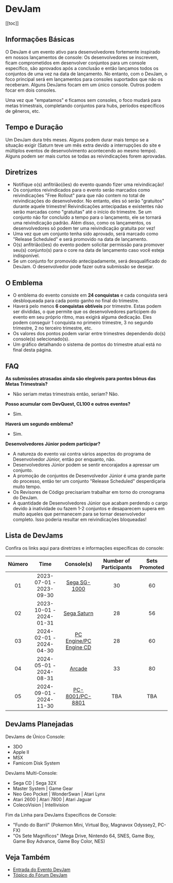 # DevJam

[[toc]]

## Informações Básicas

O DevJam é um evento ativo para desenvolvedores fortemente inspirado em nossos lançamentos de console: Os desenvolvedores se inscrevem, ficam comprometidos em desenvolver conjuntos para um console específico, são aprovados após a conclusão e então lançamos todos os conjuntos de uma vez na data de lançamento. No entanto, com o DevJam, o foco principal será em lançamentos para consoles suportados que não os receberam. Alguns DevJams focam em um único console. Outros podem focar em dois consoles.

Uma vez que "empatamos" e ficamos sem consoles, o foco mudará para metas trimestrais, completando conjuntos para hubs, períodos específicos de gêneros, etc.

## Tempo e Duração

Um DevJam dura três meses. Alguns podem durar mais tempo se a situação exigir (Saturn teve um mês extra devido a interrupções do site e múltiplos eventos de desenvolvimento acontecendo ao mesmo tempo). Alguns podem ser mais curtos se todas as reivindicações forem aprovadas.

## Diretrizes

- Notifique o(s) anfitrião(ões) do evento quando fizer uma reivindicação!
- Os conjuntos reivindicados para o evento serão marcados como reivindicações "Free Rollout" para que não contem no total de reivindicações do desenvolvedor. No entanto, eles só serão "gratuitos" durante aquele trimestre! Reivindicações antecipadas e existentes não serão marcadas como "gratuitas" até o início do trimestre. Se um conjunto não for concluído a tempo para o lançamento, ele se tornará uma reivindicação padrão. Além disso, como os lançamentos, os desenvolvedores só podem ter uma reivindicação gratuita por vez!
- Uma vez que um conjunto tenha sido aprovado, será marcado como "Release Scheduled" e será promovido na data de lançamento.
- O(s) anfitrião(ões) do evento podem solicitar permissão para promover seu(s) conjunto(s) para o core na data de lançamento caso você esteja indisponível.
- Se um conjunto for promovido antecipadamente, será desqualificado do DevJam. O desenvolvedor pode fazer outra submissão se desejar.

## O Emblema

- O emblema do evento consiste em **24 conquistas** e cada conquista será desbloqueada para cada ponto ganho no final do trimestre.
- Haverá pelo menos **6 conquistas obtíveis** por trimestre. Estas podem ser divididas, o que permite que os desenvolvedores participem do evento em seu próprio ritmo, mas exigirá alguma dedicação. Eles podem conseguir 1 conquista no primeiro trimestre, 3 no segundo trimestre, 2 no terceiro trimestre, etc.
- Os valores dos pontos podem variar entre trimestres dependendo do(s) console(s) selecionado(s).
- Um gráfico detalhando o sistema de pontos do trimestre atual está no final desta página.

## FAQ

**As submissões atrasadas ainda são elegíveis para pontos bônus das Metas Trimestrais?**

- Não seriam metas trimestrais então, seriam? Não.

**Posso acumular com DevQuest, CL100 e outros eventos?**

- Sim.

**Haverá um segundo emblema?**

- Sim.

**Desenvolvedores Júnior podem participar?**

- A natureza do evento vai contra vários aspectos do programa de Desenvolvedor Júnior, então por enquanto, não.
- Desenvolvedores Júnior podem se sentir encorajados a apressar um conjunto.
- A promoção de conjuntos de Desenvolvedor Júnior é uma grande parte do processo, então ter um conjunto "Release Scheduled" desperdiçaria muito tempo.
- Os Revisores de Código precisariam trabalhar em torno do cronograma do DevJam.
- A quantidade de Desenvolvedores Júnior que acabam perdendo o cargo devido à inatividade ou fazem 1-2 conjuntos e desaparecem supera em muito aqueles que permanecem para se tornar desenvolvedor completo. Isso poderia resultar em reivindicações bloqueadas!

## Lista de DevJams

Confira os links aqui para diretrizes e informações específicas do console:

| Número |          Time           |                       Console(s)                       | Number of Participants | Sets Promoted |
| :----: | :---------------------: | :----------------------------------------------------: | :--------------------: | :-----------: |
|   01   | 2023-07-01 - 2023-09-30 |    [Sega SG-1000](/developer-docs/devjam/1-sg1000)     |           30           |      60       |
|   02   | 2023-10-01 - 2024-01-31 |     [Sega Saturn](/developer-docs/devjam/2-saturn)     |           28           |      56       |
|   03   | 2024-02-01 - 2024-04-30 | [PC Engine/PC Engine CD](/developer-docs/devjam/3-pce) |           28           |      60       |
|   04   | 2024-05-01 - 2024-08-31 |       [Arcade](/developer-docs/devjam/4-arcade)        |           33           |      80       |
|   05   | 2024-09-01 - 2024-11-30 |    [PC-8001/PC-8801](/developer-docs/devjam/5-pc88)     |          TBA           |      TBA      |

## DevJams Planejadas

DevJams de Único Console:

- 3DO
- Apple II
- MSX
- Famicom Disk System

DevJams Multi-Console:

- Sega CD | Sega 32X
- Master System | Game Gear
- Neo Geo Pocket | WonderSwan | Atari Lynx
- Atari 2600 | Atari 7800 | Atari Jaguar
- ColecoVision | Intellivision

Fim da Linha para DevJams Específicos de Console:

- "Fundo do Barril" (Pokemon Mini, Virtual Boy, Magnavox Odyssey2, PC-FX)
- "Os Sete Magníficos" (Mega Drive, Nintendo 64, SNES, Game Boy, Game Boy Advance, Game Boy Color, NES)

## Veja Também

- [Entrada do Evento DevJam](https://retroachievements.org/game/20000)
- [Tópico do Fórum DevJam](https://retroachievements.org/viewtopic.php?t=22368)
